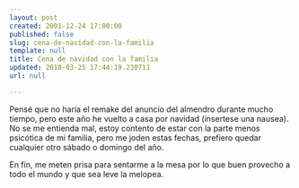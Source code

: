 ```yaml
---
layout: post
created: 2001-12-24 17:00:00
published: false
slug: cena-de-navidad-con-la-familia
template: null
title: Cena de navidad con la familia
updated: 2010-03-25 17:44:19.230711
url: null

---
```


Pensé que no haría el remake del anuncio del almendro durante mucho tiempo, pero este año he vuelto a casa por navidad (insertese una nausea). No se me entienda mal, estoy contento de estar con la parte menos psicótica de mi familia, pero me joden estas fechas, prefiero quedar cualquier otro sábado o domingo del año.

En fin, me meten prisa para sentarme a la mesa por lo que buen provecho a todo el mundo y que sea leve la melopea.


